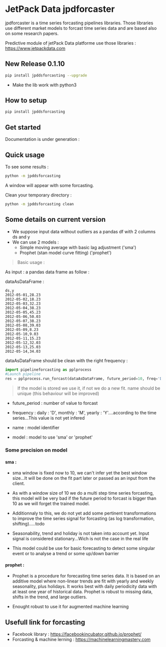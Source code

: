 # JetPack Data jpdforcaster

jpdforcaster is a time series forcasting pipelines libraries.
Those libraries use different market models to forcast time series data and are based also on some research papers.

Predictive module of jetPack Data platforme use those libraries : https://www.jetpackdata.com

## New Release 0.1.10
```bash
pip install jpddsforcasting --upgrade
```
- Make the lib work with python3

## How to setup

```bash
pip install jpddsforcasting
```

## Get started

Documentation is under generation :


## Quick usage

To see some results :

```bash
python -m jpddsforcasting
```
A window will appear with some forcasting.

Clean your temporary directory :

```bash
python -m jpddsforcasting clean
```


## Some details on current version

- We suppose input data without outliers as a pandas df with 2 columns ds and y
- We can use 2 models :
  - Simple moving average with basic lag adjustment  ('sma')
  - Prophet (stan model curve fitting)  ('prophet')
  
> Basic usage :

As input : a pandas data frame as follow :

dataAsDataFrame :
```
ds,y
2012-05-01,28.23
2012-05-02,18.23
2012-05-03,32.23
2012-05-04,38.23
2012-05-05,45.23
2012-05-06,50.03
2012-05-07,38.23
2012-05-08,39.03
2012-05-09,8.23
2012-05-10,9.03
2012-05-11,15.23
2012-05-12,32.03
2012-05-13,25.03
2012-05-14,34.03
```

dataAsDataFrame should be clean with the right frequency :

```python
import pipelineforcasting as pplprocess
#Launch pipeline
res = pplprocess.run_forcast(dataAsDataFrame, future_period=10, freq='D', name="myYearlySalesRevenues", "sma")
```

> If the model is stored we use it, if not we do a new fit. name should be unique (this behaviour will be improved)

  - future_period : number of value to forcast
  
  - frequency : daily : 'D', monthly : 'M', yearly : 'Y'....according to the time series...This value is not yet infered
  
  - name : model identifier
  
  - model : model to use 'sma' or 'prophet'


### Some precision on model

#### sma :

- sma window is fixed now to 10, we can't infer yet the best window size...It will be done on the fit part later or passed as an input from the client.

- As with a window size of 10 we do a multi step time series forcasting, this model will be very bad if the future period to forcast is bigger than 10 as we will forget the trained model.

- Additionnaly to this, we do not yet add some pertinent transformations to improve the time series signal for forcasting (as log transformation, shifting).....todo

- Seasonability, trend and holiday is not taken into account yet. Input signal is considered stationary...Wich is not the case in the real life

- This model could be use for basic forecasting to detect some singular event or to analyse  a trend or some up/down barrier


#### prophet :

- Prophet is a procedure for forecasting time series data. It is based on an additive model where non-linear trends are fit with yearly and weekly seasonality, plus holidays. It works best with daily periodicity data with at least one year of historical data. Prophet is robust to missing data, shifts in the trend, and large outliers.

- Enought robust to use it for augmented machine learning

## Usefull link for forcasting

- Facebook library : https://facebookincubator.github.io/prophet/
- Forcasting & machine lerning : https://machinelearningmastery.com


